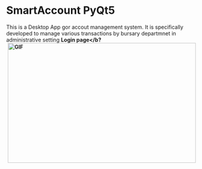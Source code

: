 # SmartAccount PyQt5
This is a Desktop App gor accout management system. It is specifically developed 
to manage various transactions by bursary departmnet in administrative setting 
<b>Login page</b?
<img align="right" alt="GIF" src="https://github.com/suraj-adewale/SmartAccount/blob/main/image/login_acct.PNG" width="500" height="320" />
